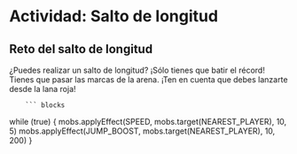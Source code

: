 # Actividad: Salto de longitud

## Reto del salto de longitud

¿Puedes realizar un salto de longitud? ¡Sólo tienes que batir el récord! Tienes que pasar las marcas de la arena. ¡Ten en cuenta que debes lanzarte desde la lana roja!


        ``` blocks
while (true) {
mobs.applyEffect(SPEED, mobs.target(NEAREST_PLAYER), 10, 5)
mobs.applyEffect(JUMP_BOOST, mobs.target(NEAREST_PLAYER), 10, 200)
}



```
